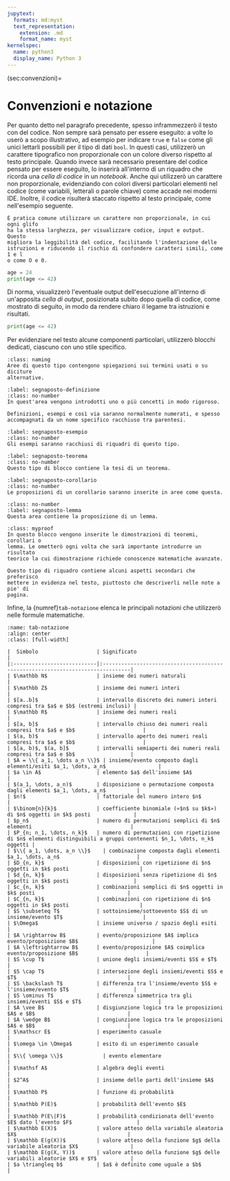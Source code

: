 ```yaml
---
jupytext:
  formats: md:myst
  text_representation:
    extension: .md
    format_name: myst
kernelspec:
  name: python3
  display_name: Python 3
---
```


(sec:convenzioni)=
# Convenzioni e notazione

Per quanto detto nel paragrafo precedente, spesso inframmezzerò il testo con
del codice. Non sempre sarà pensato per essere eseguito: a volte lo userò a
scopo illustrativo, ad esempio per indicare `true` e `false` come gli unici
lettarli possibili per il tipo di dati `bool`. In questi casi, utilizzerò un
carattere tipografico non proporzionale con un colore diverso rispetto al testo
principale. Quando invece sarà necessario presentare del codice pensato per
essere eseguito, lo inserirà all'interno di un riquadro che ricorda una _cella
di codice_ in un _notebook_. Anche qui utilizzerò un carattere non
proporzionale, evidenziando con colori diversi particolari elementi nel codice
(come variabili, letterali o parole chiave) come accade nei moderni IDE.
Inoltre, il codice risulterà staccato rispetto al testo principale, come
nell'esempio seguente.
```{margin}
È pratica comune utilizzare un carattere non proporzionale, in cui ogni glifo
ha la stessa larghezza, per visualizzare codice, input e output. Questo
migliora la leggibilità del codice, facilitando l'indentazione delle
istruzioni e riducendo il rischio di confondere caratteri simili, come 1 e l
o come O e 0.
```

```python
age = 24
print(age <= 42)
```

Di norma, visualizzerò l'eventuale output dell'esecuzione all'interno di
un'apposita _cella di output_, posizionata subito dopo quella di codice, come mostrato di seguito, in modo da rendere chiaro il legame tra istruzioni e
risultati.

```python
print(age <= 42)
```

Per evidenziare nel testo alcune componenti particolari, utilizzerò blocchi
dedicati, ciascuno con uno stile specifico.

```{admonition} _
:class: naming
Aree di questo tipo contengono spiegazioni sui termini usati o su diciture
alternative.
```

```{prf:definition}
:label: segnaposto-definizione
:class: no-number
In quest'area vengono introdotti uno o più concetti in modo rigoroso.
```
```{margin}
Definizioni, esempi e così via saranno normalmente numerati, e spesso
accompagnati da un nome specifico racchiuso tra parentesi.
```

```{prf:example}
:label: segnaposto-esempio
:class: no-number
Gli esempi saranno racchiusi di riquadri di questo tipo.
```

````{prf:theorem}
:label: segnaposto-teorema
:class: no-number
Questo tipo di blocco contiene la tesi di un teorema.
````

```{prf:corollary}
:label: segnaposto-corollario
:class: no-number
Le proposizioni di un corollario saranno inserite in aree come questa.
```

```{prf:lemma}
:class: no-number
:label: segnaposto-lemma
Questa area contiene la proposizione di un lemma.
```

```{admonition} _
:class: myproof
In questo blocco vengono inserite le dimostrazioni di teoremi, corollari o
lemma. Le ometterò ogni volta che sarà importante introdurre un risultato
teorico la cui dimostrazione richiede conoscenze matematiche avanzate.
```

```{note}
Questo tipo di riquadro contiene alcuni aspetti secondari che preferisco
mettere in evidenza nel testo, piuttosto che descriverli nelle note a pie' di
pagina.
```

Infine, la {numref}`tab-notazione` elenca le principali notazioni che
utilizzerò nelle formule matematiche.

```{table} Notazione utilizzata nel testo per le formule matematiche.
:name: tab-notazione
:align: center
:class: [full-width]

|  Simbolo                   | Significato                                                                    |
|:---------------------------|:-------------------------------------------------------------------------------|
| $\mathbb N$                | insieme dei numeri naturali                                                    |
| $\mathbb Z$                | insieme dei numeri interi                                                      |
| $[a..b]$                   | intervallo discreto dei numeri interi compresi tra $a$ e $b$ (estremi inclusi) |
| $\mathbb R$                | insieme dei numeri reali                                                       |
| $[a, b]$                   | intervallo chiuso dei numeri reali compresi tra $a$ e $b$                      |
| $(a, b)$                   | intervallo aperto dei numeri reali compresi tra $a$ e $b$                      |
| $[a, b)$, $(a, b]$         | intervalli semiaperti dei numeri reali compresi tra $a$ e $b$                  |
| $A = \\{ a_1, \dots a_n \\}$ | insieme/evento composto dagli elementi/esiti $a_1, \dots, a_n$                 |
| $a \in A$                  | elemento $a$ dell'insieme $A$                                                  |
| $(a_1, \dots, a_n)$        | disposizione o permutazione composta dagli elementi $a_1, \dots, a_n$          |
| $n!$                       | fattoriale del numero intero $n$                                               |
| $\binom{n}{k}$             | coefficiente binomiale («$n$ su $k$») di $n$ oggetti in $k$ posti              |
| $p_n$                      | numero di permutazioni semplici di $n$ elementi                                |
| $P_{n; n_1, \dots, n_k}$   | numero di permutazioni con ripetizione di $n$ elementi distinguibili a gruppi contenenti $n_1, \dots, n_k$ oggetti |
| $\\{ a_1, \dots, a_n \\}$    | combinazione composta dagli elementi $a_1, \dots, a_n$                         |
| $D_{n, k}$                 | disposizioni con ripetizione di $n$ oggetti in $k$ posti                       |
| $d_{n, k}$                 | disposizioni senza ripetizione di $n$ oggetti in $k$ posti                     |
| $c_{n, k}$                 | combinazioni semplici di $n$ oggetti in $k$ posti                              |
| $C_{n, k}$                 | combinazioni con ripetizione di $n$ oggetti in $k$ posti                       |
| $S \subseteq T$            | sottoinsieme/sottoevento $S$ di un insieme/evento $T$                          |
| $\Omega$                   | insieme universo / spazio degli esiti                                          |
| $A \rightarrow B$          | evento/proposizione $A$ implica evento/proposizione $B$                        |
| $A \leftrightarrow B$      | evento/proposizione $A$ coimplica evento/proposizione $B$                      |
| $S \cup T$                 | unione degli insiemi/eventi $S$ e $T$                                          |
| $S \cap T$                 | intersezione degli insiemi/eventi $S$ e $T$                                    |
| $S \backslash T$           | differenza tra l'insieme/evento $S$ e l'insieme/evento $T$                     |
| $S \ominus T$              | differenza simmetrica tra gli insiemi/eventi $S$ e $T$                         |
| $A \vee B$                 | disgiunzione logica tra le proposizioni $A$ e $B$                              |
| $A \wedge B$               | congiunzione logica tra le proposizioni $A$ e $B$                              |
| $\mathscr E$               | esperimento casuale                                                            |
| $\omega \in \Omega$        | esito di un esperimento casuale                                                |
| $\\{ \omega \\}$             | evento elementare                                                              |
| $\mathsf A$                | algebra degli eventi                                                           |
| $2^A$                      | insieme delle parti dell'insieme $A$                                           |
| $\mathbb P$                | funzione di probabilità                                                        |
| $\mathbb P(E)$             | probabilità dell'evento $E$                                                    |
| $\mathbb P(E\|F)$          | probabilità condizionata dell'evento $E$ dato l'evento $F$                     |
| $\mathbb E(X)$             | valore atteso della variabile aleatoria $X$                                    |
| $\mathbb E(g(X))$          | valore atteso della funzione $g$ della variabile aleatoria $X$                 |
| $\mathbb E(g(X, Y))$       | valore atteso della funzione $g$ delle variabili aleatorie $X$ e $Y$           |
| $a \triangleq b$           | $a$ è definito come uguale a $b$                                               |
```

